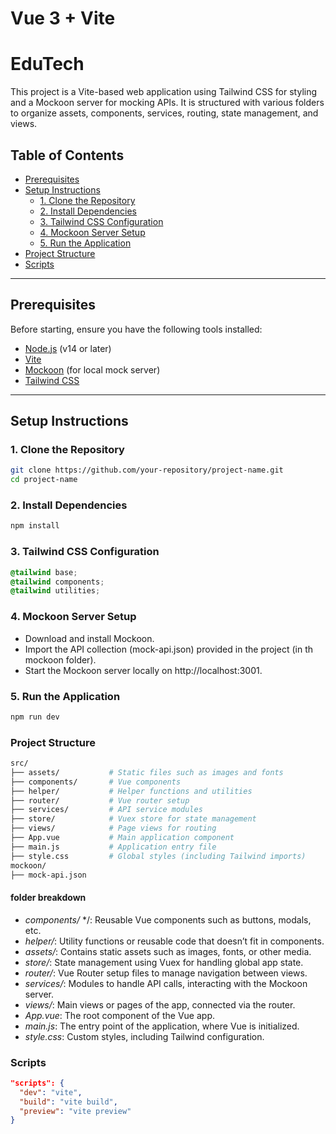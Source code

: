 # Vue 3 + Vite

# EduTech

This project is a Vite-based web application using Tailwind CSS for styling and a Mockoon server for mocking APIs. It is structured with various folders to organize assets, components, services, routing, state management, and views.

## Table of Contents
- [Prerequisites](#prerequisites)
- [Setup Instructions](#setup-instructions)
  - [1. Clone the Repository](#1-clone-the-repository)
  - [2. Install Dependencies](#2-install-dependencies)
  - [3. Tailwind CSS Configuration](#3-tailwind-css-configuration)
  - [4. Mockoon Server Setup](#4-mockoon-server-setup)
  - [5. Run the Application](#5-run-the-application)
- [Project Structure](#project-structure)
- [Scripts](#scripts)

---

## Prerequisites

Before starting, ensure you have the following tools installed:
- [Node.js](https://nodejs.org/) (v14 or later)
- [Vite](https://vitejs.dev/)
- [Mockoon](https://mockoon.com/) (for local mock server)
- [Tailwind CSS](https://tailwindcss.com/)

---

## Setup Instructions

### 1. Clone the Repository
```bash
git clone https://github.com/your-repository/project-name.git
cd project-name
```
### 2. Install Dependencies
```bash
npm install
```

### 3. Tailwind CSS Configuration
```css
@tailwind base;
@tailwind components;
@tailwind utilities;
```

### 4. Mockoon Server Setup
- Download and install Mockoon.
- Import the API collection (mock-api.json) provided in the project (in th mockoon folder).
- Start the Mockoon server locally on http://localhost:3001.

### 5. Run the Application
```bash
npm run dev
```

### Project Structure
```bash
src/
├── assets/           # Static files such as images and fonts
├── components/       # Vue components
├── helper/           # Helper functions and utilities
├── router/           # Vue router setup
├── services/         # API service modules
├── store/            # Vuex store for state management
├── views/            # Page views for routing
├── App.vue           # Main application component
├── main.js           # Application entry file
├── style.css         # Global styles (including Tailwind imports)
mockoon/
├── mock-api.json
```
#### folder breakdown
- *components/* */: Reusable Vue components such as buttons, modals, etc.
- *helper/*: Utility functions or reusable code that doesn’t fit in components.
- *assets/*: Contains static assets such as images, fonts, or other media.
- *store/*: State management using Vuex for handling global app state.
- *router/*: Vue Router setup files to manage navigation between views.
- *services/*: Modules to handle API calls, interacting with the Mockoon server.
- *views/*: Main views or pages of the app, connected via the router.
- *App.vue*: The root component of the Vue app.
- *main.js*: The entry point of the application, where Vue is initialized.
- *style.css*: Custom styles, including Tailwind configuration.

### Scripts
```json
"scripts": {
  "dev": "vite",
  "build": "vite build",
  "preview": "vite preview"
}
```